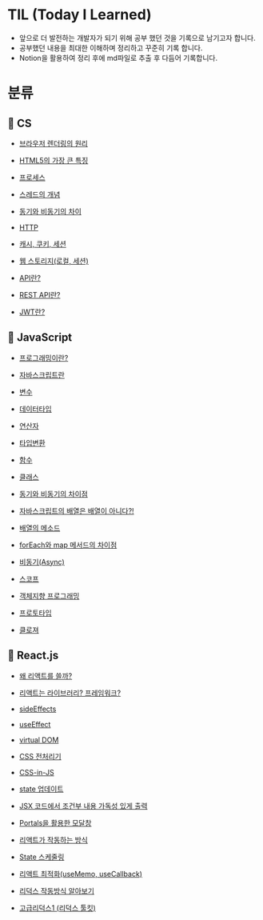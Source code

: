 # TIL (Today I Learned)

- 앞으로 더 발전하는 개발자가 되기 위해 공부 했던 것을 기록으로 남기고자 합니다.
- 공부했던 내용을 최대한 이해하며 정리하고 꾸준히 기록 합니다.
- Notion을 활용하여 정리 후에 md파일로 추출 후 다듬어 기록합니다.

# 분류

## 🐯 CS

- [브라우저 렌더링의 원리](CS/브라우저%20렌더링의%20원리%20.md)

- [HTML5의 가장 큰 특징](/CS/HTML5의%20가장%20큰%20특징.md)

- [프로세스](CS/프로세스.md)

- [스레드의 개념](CS/스레드의%20개념.md)

- [동기와 비동기의 차이](CS/동기와%20비동기의%20차이%20.md)

- [HTTP](CS/HTTP%20.md)

- [캐시, 쿠키, 세션](CS/캐시,%20쿠키,%20세션.md)

- [웹 스토리지(로컬, 세션)](<CS/웹%20스토리지%20(로컬,%20세션).md>)

- [API란?](<CS/API%20(Application%20Programming%20Interface).md>)

- [REST API란?](CS/REST%20API.md)

- [JWT란?](<CS/JWT(JSON%20Web%20Token).md>)

## 🐯 JavaScript

- [프로그래밍이란?](JavaScript/프로그래밍이란.md)

- [자바스크립트란](JavaScript/자바스크립트란.md)

- [변수](JavaScript/변수.md)

- [데이터타입](JavaScript/데이터타입.md)

- [연산자](JavaScript/연산자.md)

- [타입변환](JavaScript/타입변환.md)

- [함수](JavaScript/함수.md)

- [클래스](JavaScript/클래스.md)

- [동기와 비동기의 차이점](JavaScript/동기와%20비동기의%20차이점.md)

- [자바스크립트의 배열은 배열이 아니다?!](JavaScript/자바스크립트의%20배열은%20배열이%20아니다.md)

- [배열의 메소드](JavaScript/배열의%20메소드.md)

- [forEach와 map 메서드의 차이점](JavaScript/forEach와%20map%20메서드의%20차이.md)

- [비동기(Async)](<JavaScript/비동기%20(Async).md>)

- [스코프](JavaScript/스코프.md)

- [객체지향 프로그래밍](JavaScript/객체지향%20프로그래밍.md)

- [프로토타입](JavaScript/프로토타입.md)

- [클로져](JavaScript/클로져.md)

## 🐯 React.js

- [왜 리액트를 쓸까?](React/왜%20리액트를%20쓸까.md)

- [리액트는 라이브러리? 프레임워크?](React/리액트는%20라이브러리?%20프레임워크?.md)

- [sideEffects](React/Side%20Effects.md)

- [useEffect](React/useEffect.md)

- [virtual DOM](React/virtual%20DOM에%20대해서%20.md)

- [CSS 전처리기](<HTML&CSS/CSS%20전처리기%20(SCSS,%20SASS).md>)

- [CSS-in-JS](<HTML&CSS/CSS-in-JS%20(styled-components).md>)

- [state 업데이트](React/state%20업데이트.md)

- [JSX 코드에서 조건부 내용 가독성 있게 출력](React/JSX%20코드에서%20조건부%20내용%20가독성있게%20출력하기.md)

- [Portals을 활용한 모달창](<React/Portals을%20활용한%20모달%20(Semantic한%20HTML%20코드).md>)

- [리액트가 작동하는 방식](React/리액트가%20작동하는%20방식%20.md)

- [State 스케줄링](React/State스케줄링.md)

- [리액트 최적화(useMemo, useCallback)](<React/React%20&%20Optimization(최적화).md>)

- [리덕스 작동방식 알아보기](React/리덕스%20작동방식%20알아보기.md)

- [고급리덕스1 (리덕스 툴킷)](<React/고급%20리덕스1%20(리덕스%20툴킷).md>)
